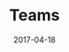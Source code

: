 ---
layout: post
title: Teams
name: tri
date: 2017-04-18
img: triTab3.png
alt: image-alt
description: "Toyota Research Institute"
image_items: [
    {
        title: Toyota Research Institute / Woven by Toyota - Logo Development,
        img: SPT_Logo_2.png,
        description: "Sotware Platform"
    },
    {
        img: SPT_Logo_1.png,
        description: "CORE Engineering Team logo development"
    },
    {
        img: CORE_02.png,
        description: ""
    },
    {
        img: CORE_01.png,
        description: ""
    },
    {
        img: CORE_03.png,
        description: ""
    },
    {
        img: CORE_0.png,
        description: ""
    },
    {
        img: ,
        description: ""
    },
    {
        img: ,
        description: ""
    },
    {
        img: ,
        description: ""
    },
    
]
---